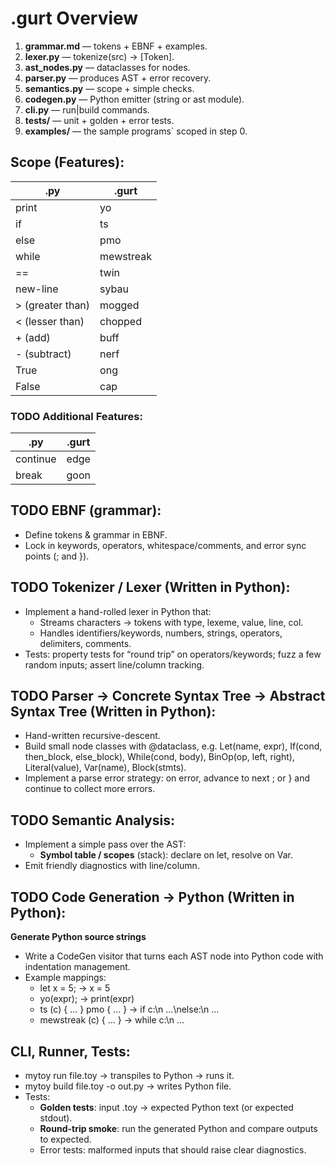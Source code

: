 # .gurt Overview
1. **grammar.md** — tokens + EBNF + examples.
2. **lexer.py** — tokenize(src) -> [Token].
3. **ast_nodes.py** — dataclasses for nodes.
4. **parser.py** — produces AST + error recovery.
5. **semantics.py** — scope + simple checks.
6. **codegen.py** — Python emitter (string or ast module).
7. **cli.py** — run|build commands.
8. **tests/** — unit + golden + error tests.
9. **examples/** — the sample programs` scoped in step 0.

## Scope (Features):
| .py | .gurt |
| -------- | ------- |
| print | yo |
| if | ts |
| else | pmo |
| while | mewstreak |
| == | twin|
| new-line | sybau |
| > (greater than) | mogged |
| < (lesser than) | chopped |
| + (add) | buff |
| - (subtract) | nerf |
| True | ong |
| False | cap |

### TODO Additional Features:
| .py | .gurt |
| -------- | ------- |
| continue | edge |
| break | goon |

## TODO EBNF (grammar):
- Define tokens & grammar in EBNF.
- Lock in keywords, operators, whitespace/comments, and error sync points (; and }).

## TODO Tokenizer / Lexer (Written in Python):
- Implement a hand-rolled lexer in Python that:
    - Streams characters → tokens with type, lexeme, value, line, col.
    - Handles identifiers/keywords, numbers, strings, operators, delimiters, comments.
- Tests: property tests for “round trip” on operators/keywords; fuzz a few random inputs; assert line/column tracking.

## TODO Parser -> Concrete Syntax Tree -> Abstract Syntax Tree (Written in Python):
- Hand-written recursive-descent.
- Build small node classes with @dataclass, e.g. Let(name, expr), If(cond, then_block, else_block), While(cond, body), BinOp(op, left, right), Literal(value), Var(name), Block(stmts).
- Implement a parse error strategy: on error, advance to next ; or } and continue to collect more errors.

## TODO Semantic Analysis:
- Implement a simple pass over the AST:
    - **Symbol table / scopes** (stack): declare on let, resolve on Var.
    <!-- - Basic type checks (optional for a toy language; at least catch use-before-define). -->
    <!-- - Desugarings if you want (e.g., rewrite != into not (==)). -->
- Emit friendly diagnostics with line/column.

## TODO Code Generation -> Python (Written in Python):
**Generate Python source strings**
- Write a CodeGen visitor that turns each AST node into Python code with indentation management.
- Example mappings:
    - let x = 5; → x = 5
    - yo(expr); → print(expr)
    - ts (c) { ... } pmo { ... } → if c:\n ...\nelse:\n ...
    - mewstreak (c) { ... } → while c:\n ...

## CLI, Runner, Tests:
- mytoy run file.toy → transpiles to Python → runs it.
- mytoy build file.toy -o out.py → writes Python file.
- Tests:
    - **Golden tests**: input .toy → expected Python text (or expected stdout).
    - **Round-trip smoke**: run the generated Python and compare outputs to expected.
    - Error tests: malformed inputs that should raise clear diagnostics.